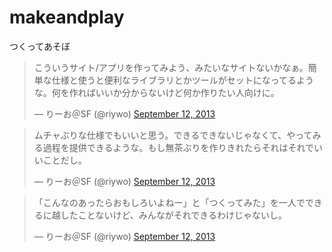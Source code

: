 makeandplay
===========

つくってあそぼ

<blockquote class="twitter-tweet"><p>こういうサイト/アプリを作ってみよう、みたいなサイトないかなぁ。簡単な仕様と使うと便利なライブラリとかツールがセットになってるような。何を作ればいいか分からないけど何か作りたい人向けに。</p>&mdash; りーお＠SF (@riywo) <a href="https://twitter.com/riywo/statuses/377968779881218048">September 12, 2013</a></blockquote>
<script async src="//platform.twitter.com/widgets.js" charset="utf-8"></script>

<blockquote class="twitter-tweet"><p>ムチャぶりな仕様でもいいと思う。できるできないじゃなくて、やってみる過程を提供できるような。もし無茶ぶりを作りきれたらそれはそれでいいことだし。</p>&mdash; りーお＠SF (@riywo) <a href="https://twitter.com/riywo/statuses/377969417067298816">September 12, 2013</a></blockquote>
<script async src="//platform.twitter.com/widgets.js" charset="utf-8"></script>

<blockquote class="twitter-tweet"><p>「こんなのあったらおもしろいよねー」と「つくってみた」を一人でできるに越したことないけど、みんながそれできるわけじゃないし。</p>&mdash; りーお＠SF (@riywo) <a href="https://twitter.com/riywo/statuses/377969651445006336">September 12, 2013</a></blockquote>
<script async src="//platform.twitter.com/widgets.js" charset="utf-8"></script>
